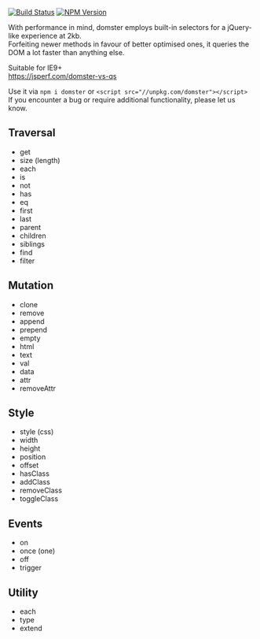 [![Build Status](https://travis-ci.org/murger/domster.svg?branch=master)](https://travis-ci.org/murger/domster)
[![NPM Version](https://img.shields.io/npm/v/domster.svg)](https://www.npmjs.com/package/domster)

With performance in mind, domster employs built-in selectors for a jQuery-like
experience at 2kb.\
Forfeiting newer methods in favour of better optimised ones, it queries the DOM
a lot faster than anything else.

Suitable for IE9+\
https://jsperf.com/domster-vs-qs

Use it via `npm i domster` or `<script src="//unpkg.com/domster"></script>`\
If you encounter a bug or require additional functionality, please let us know.

## Traversal
* get
* size (length)
* each
* is
* not
* has
* eq
* first
* last
* parent
* children
* siblings
* find
* filter

## Mutation
* clone
* remove
* append
* prepend
* empty
* html
* text
* val
* data
* attr
* removeAttr

## Style
* style (css)
* width
* height
* position
* offset
* hasClass
* addClass
* removeClass
* toggleClass

## Events
* on
* once (one)
* off
* trigger

## Utility
* each
* type
* extend